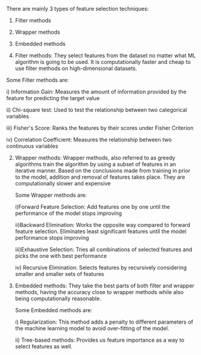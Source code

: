 There are mainly 3 types of feature selection techniques:
  1. Filter methods
  2. Wrapper methods
  3. Embedded methods

1. Filter methods: They select features from the dataset no matter what ML algorithm is going to be used. It is computationally faster and cheap to use filter methods on high-dimensional datasets.

 Some Filter methods are:
  
  i) Information Gain: Measures the amount of information provided by the feature for predicting the target value
  
  ii) Chi-square test: Used to test the relationship between two categorical variables
  
  iii) Fisher's Score: Ranks the features by their scores under Fisher Criterion
  
  iv) Correlation Coefficient: Measures the relationship between two continuous variables



2. Wrapper methods: Wrapper methods, also referred to as greedy algorithms train the algorithm by using a subset of features in an iterative manner. Based on the conclusions made from training in prior to the model, addition and removal of features takes place. They are computationally slower and expensive

   Some Wrapper methods are:

   i)Forward Feature Selection: Add features one by one until the performance of the model stops improving
   
   ii)Backward Elimination: Works the opposite way compared to forward feature selection. Eliminates least significant features until the model performance stops         improving
   
   iii)Exhaustive Selection: Tries all combinations of selected features and picks the one with best performance

   iv) Recursive Elimination: Selects features by recursively considering smaller and smaller sets of features
   

4. Embedded methods: They take the best parts of both filter and wrapper methods, having the accuracy close to wrapper methods while also being computationally reasonable.

   Some Embedded methods are:

   i) Regularization: This method adds a penalty to different parameters of the machine learning model to avoid over-fitting of the model.

   ii) Tree-based methods: Provides us feature importance as a way to select features as well.
   
